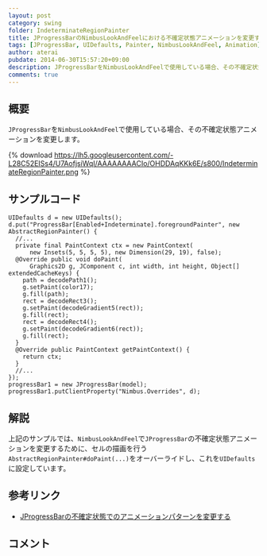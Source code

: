 ```yaml
---
layout: post
category: swing
folder: IndeterminateRegionPainter
title: JProgressBarのNimbusLookAndFeelにおける不確定状態アニメーションを変更する
tags: [JProgressBar, UIDefaults, Painter, NimbusLookAndFeel, Animation]
author: aterai
pubdate: 2014-06-30T15:57:20+09:00
description: JProgressBarをNimbusLookAndFeelで使用している場合、その不確定状態アニメーションを変更します。
comments: true
---
```

## 概要
`JProgressBar`を`NimbusLookAndFeel`で使用している場合、その不確定状態アニメーションを変更します。

{% download https://lh5.googleusercontent.com/-L28C52EISs4/U7AofjsiWqI/AAAAAAAACIo/OHDDAqKKk6E/s800/IndeterminateRegionPainter.png %}

## サンプルコード
<pre class="prettyprint"><code>UIDefaults d = new UIDefaults();
d.put("ProgressBar[Enabled+Indeterminate].foregroundPainter", new AbstractRegionPainter() {
  //...
  private final PaintContext ctx = new PaintContext(
      new Insets(5, 5, 5, 5), new Dimension(29, 19), false);
  @Override public void doPaint(
      Graphics2D g, JComponent c, int width, int height, Object[] extendedCacheKeys) {
    path = decodePath1();
    g.setPaint(color17);
    g.fill(path);
    rect = decodeRect3();
    g.setPaint(decodeGradient5(rect));
    g.fill(rect);
    rect = decodeRect4();
    g.setPaint(decodeGradient6(rect));
    g.fill(rect);
  }
  @Override public PaintContext getPaintContext() {
    return ctx;
  }
  //...
});
progressBar1 = new JProgressBar(model);
progressBar1.putClientProperty("Nimbus.Overrides", d);
</code></pre>

## 解説
上記のサンプルでは、`NimbusLookAndFeel`で`JProgressBar`の不確定状態アニメーションを変更するために、セルの描画を行う`AbstractRegionPainter#doPaint(...)`をオーバーライドし、これを`UIDefaults`に設定しています。

## 参考リンク
- [JProgressBarの不確定状態でのアニメーションパターンを変更する](http://terai.xrea.jp/Swing/StripedProgressBar.html)

<!-- dummy comment line for breaking list -->

## コメント
